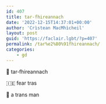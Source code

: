 ```yaml
---
id: 407
title: tar‑fhireannach
date: '2022-12-15T14:37:01+00:00'
author: 'Crìstean MacMhìcheil'
layout: post
guid: 'https://faclair.lgbt/?p=407'
permalink: /tar%e2%80%91fhireannach/
categories:
    - gd
---
```


&#x1f3f4;&#xe0067;&#xe0062;&#xe0073;&#xe0063;&#xe0074;&#xe007f; tar‑fhireannach

&#x1f1ee;&#x1f1ea; fear tras

&#x1f3f4;&#xe0067;&#xe0062;&#xe0065;&#xe006e;&#xe0067;&#xe007f; a trans man